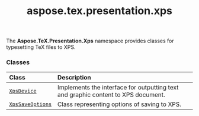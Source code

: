 ﻿---
title: aspose.tex.presentation.xps
second_title: Aspose.TeX for Python via .NET API References
description: 
type: docs
weight: 10
url: /python-net/aspose.tex.presentation.xps/
is_root: false
---

The **Aspose.TeX.Presentation.Xps**  namespace provides classes for typesetting TeX files to XPS.

### Classes
| Class | Description |
| :- | :- |
| [`XpsDevice`](/tex/python-net/aspose.tex.presentation.xps/xpsdevice) | Implements the interface for outputting text and graphic content to XPS document. |
| [`XpsSaveOptions`](/tex/python-net/aspose.tex.presentation.xps/xpssaveoptions) | Class representing options of saving to XPS. |


